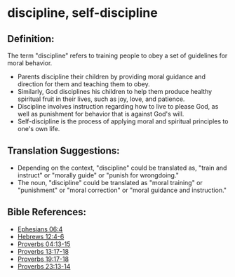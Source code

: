 # discipline, self-discipline #

## Definition: ##

The term "discipline" refers to training people to obey a set of guidelines for moral behavior.

* Parents discipline their children by providing moral guidance and direction for them and teaching them to obey.
* Similarly, God disciplines his children to help them produce healthy spiritual fruit in their lives, such as joy, love, and patience.
* Discipline involves instruction regarding how to live to please God, as well as punishment for behavior that is against God's will.
* Self-discipline is the process of applying moral and spiritual principles to one's own life.

## Translation Suggestions: ##

 * Depending on the context, "discipline" could be translated as, "train and instruct" or "morally guide" or "punish for wrongdoing."
 * The noun, "discipline" could be translated as "moral training" or "punishment" or "moral correction" or "moral guidance and instruction."

## Bible References: ##

* [Ephesians 06:4](https://door43.org/en/bible/notes/eph/06/04)
* [Hebrews 12:4-6](https://door43.org/en/bible/notes/heb/12/04)
* [Proverbs 04:13-15](https://door43.org/en/bible/notes/pro/04/13)
* [Proverbs 13:17-18](https://door43.org/en/bible/notes/pro/13/17)
* [Proverbs 19:17-18](https://door43.org/en/bible/notes/pro/19/17)
* [Proverbs 23:13-14](https://door43.org/en/bible/notes/pro/23/13)

